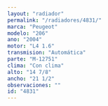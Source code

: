 ```yaml
---
layout: "radiador"
permalink: "/radiadores/4831/"
marca: "Peugeot"
modelo: "206"
ano: "2004"
motor: "L4 1.6"
transmision: "Automática"
parte: "M-12751"
clima: "Con clima"
alto: "14 7/8"
ancho: "21 1/2"
observaciones: ""
id: "4831"
---
```



